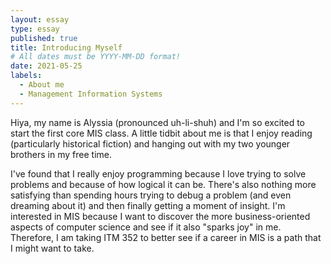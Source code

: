 ```yaml
---
layout: essay
type: essay
published: true
title: Introducing Myself
# All dates must be YYYY-MM-DD format!
date: 2021-05-25
labels:
  - About me
  - Management Information Systems
---
```


Hiya, my name is Alyssia (pronounced uh-li-shuh) and I'm so excited to start the first core MIS class. A little tidbit about me is that I enjoy reading (particularly historical fiction) and hanging out with my two younger brothers in my free time. 

I've found that I really enjoy programming because I love trying to solve problems and because of how logical it can be. There's also nothing more satisfying than spending hours trying to debug a problem (and even dreaming about it) and then finally getting a moment of insight. I'm interested in MIS because I want to discover the more business-oriented aspects of computer science and see if it also "sparks joy" in me. Therefore, I am taking ITM 352 to better see if a career in MIS is a path that I might want to take.
